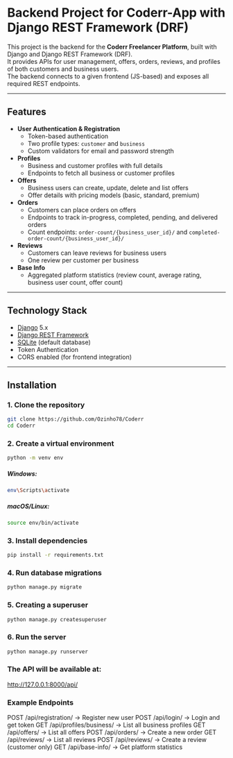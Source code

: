 # Backend Project for Coderr-App with Django REST Framework (DRF)

This project is the backend for the **Coderr Freelancer Platform**, built with Django and Django REST Framework (DRF).  
It provides APIs for user management, offers, orders, reviews, and profiles of both customers and business users.  
The backend connects to a given frontend (JS-based) and exposes all required REST endpoints.

-------------------------------------------------------------------------------------------------------------

## Features

- **User Authentication & Registration**
  - Token-based authentication
  - Two profile types: `customer` and `business`
  - Custom validators for email and password strength
- **Profiles**
  - Business and customer profiles with full details
  - Endpoints to fetch all business or customer profiles
- **Offers**
  - Business users can create, update, delete and list offers
  - Offer details with pricing models (basic, standard, premium)
- **Orders**
  - Customers can place orders on offers
  - Endpoints to track in-progress, completed, pending, and delivered orders
  - Count endpoints: `order-count/{business_user_id}/` and `completed-order-count/{business_user_id}/`
- **Reviews**
  - Customers can leave reviews for business users
  - One review per customer per business
- **Base Info**
  - Aggregated platform statistics (review count, average rating, business user count, offer count)

-------------------------------------------------------------------------------------------------------------

## Technology Stack

- [Django](https://www.djangoproject.com/) 5.x
- [Django REST Framework](https://www.django-rest-framework.org/)
- [SQLite](https://www.sqlite.org/) (default database)
- Token Authentication
- CORS enabled (for frontend integration)

-------------------------------------------------------------------------------------------------------------

## Installation

### 1. Clone the repository
```bash
git clone https://github.com/Ozinho78/Coderr
cd Coderr
```


### 2. Create a virtual environment
```bash
python -m venv env
```
##### Windows:
```bash
env\Scripts\activate
```
##### macOS/Linux:
```bash
source env/bin/activate
```


### 3. Install dependencies
```bash
pip install -r requirements.txt
```


### 4. Run database migrations
```bash
python manage.py migrate
```


### 5. Creating a superuser
```bash
python manage.py createsuperuser
```


### 6. Run the server
``` bash
python manage.py runserver
```

### The API will be available at:
http://127.0.0.1:8000/api/


### Example Endpoints
POST /api/registration/ → Register new user
POST /api/login/ → Login and get token
GET /api/profiles/business/ → List all business profiles
GET /api/offers/ → List all offers
POST /api/orders/ → Create a new order
GET /api/reviews/ → List all reviews
POST /api/reviews/ → Create a review (customer only)
GET /api/base-info/ → Get platform statistics


